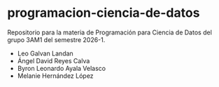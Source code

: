 # programacion-ciencia-de-datos

Repositorio para la materia de Programación para Ciencia de Datos del grupo 3AM1 del semestre 2026-1.

- Leo Galvan Landan  
- Ángel David Reyes Calva  
- Byron Leonardo Ayala Velasco  
- Melanie Hernández López
